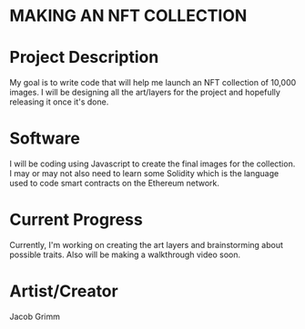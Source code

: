 # MAKING AN NFT COLLECTION
# Project Description 
My goal is to write code that will help me launch an NFT collection of 10,000 images. I will be designing all the art/layers for the project and hopefully releasing it once it's done.
# Software
I will be coding using Javascript to create the final images for the collection. I may or may not also need to learn some Solidity which is the language used to code smart contracts on the Ethereum network.
# Current Progress
Currently, I'm working on creating the art layers and brainstorming about possible traits. Also will be making a walkthrough video soon.
# Artist/Creator
Jacob Grimm
